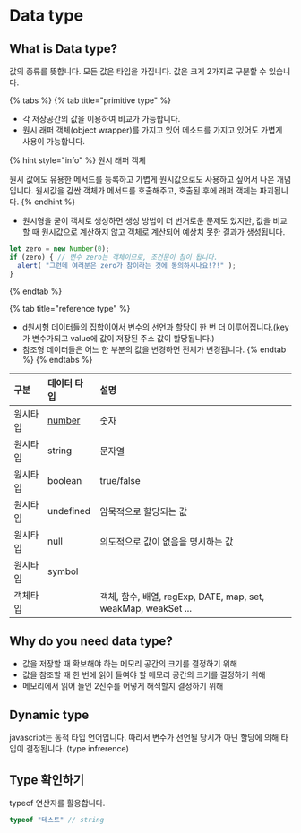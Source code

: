 # Data type

## What is Data type?

값의 종류를 뜻합니다. 모든 값은 타입을 가집니다. 값은 크게 2가지로 구분할 수 있습니다.

{% tabs %}
{% tab title="primitive type" %}
* 각 저장공간의 값을 이용하여 비교가 가능합니다.
* 원시 래퍼 객체\(object wrapper\)를 가지고 있어 메소드를 가지고 있어도 가볍게 사용이 가능합니다.

{% hint style="info" %}
원시 래퍼 객체

원시 값에도 유용한 메서드를 등록하고 가볍게 원시값으로도 사용하고 싶어서 나온 개념입니다. 원시값을 감싼 객체가 메서드를 호출해주고, 호출된 후에 래퍼 객체는 파괴됩니다. 
{% endhint %}

* 원시형을 굳이 객체로 생성하면 생성 방법이 더 번거로운 문제도 있지만, 값을 비교할 때 원시값으로 계산하지 않고 객체로 계산되어 예상치 못한 결과가 생성됩니다.

```javascript
let zero = new Number(0);
if (zero) { // 변수 zero는 객체이므로, 조건문이 참이 됩니다.
  alert( "그런데 여러분은 zero가 참이라는 것에 동의하시나요!?!" );
}
```
{% endtab %}

{% tab title="reference type" %}
* d원시형 데이터들의 집합이어서 변수의 선언과 할당이 한 번 더 이루어집니다.\(key가 변수가되고 value에 값이 저장된 주소 값이 할당됩니다.\)
* 참조형 데이터들은 어느 한 부분의 값을 변경하면 전체가 변경됩니다.
{% endtab %}
{% endtabs %}

| 구분 | 데이터 타입 | 설명 |
| :--- | :--- | :--- |
| 원시타입 | [number](https://dev-sujeong.gitbook.io/javascript/basic-syntax/index/data-type/number) | 숫자 |
| 원시타입 | string | 문자열 |
| 원시타입 | boolean | true/false |
| 원시타입 | undefined | 암묵적으로 할당되는 값 |
| 원시타입 | null | 의도적으로 값이 없음을 명시하는 값 |
| 원시타입 | symbol |  |
| 객체타입 |  | 객체, 함수, 배열, regExp, DATE, map, set, weakMap, weakSet ... |

## Why do you need data type?

* 값을 저장할 때 확보해야 하는 메모리 공간의 크기를 결정하기 위해
* 값을 참조할 때 한 번에 읽어 들여야 할 메모리 공간의 크기를 결정하기 위해
* 메모리에서 읽어 들인 2진수를 어떻게 해석할지 결정하기 위해

## Dynamic type

javascript는 동적 타입 언어입니다. 따라서 변수가 선언될 당시가 아닌 할당에 의해 타입이 결정됩니다. \(type infrerence\)

## Type 확인하기

typeof 연산자를 활용합니다.

```javascript
typeof "테스트" // string
```





